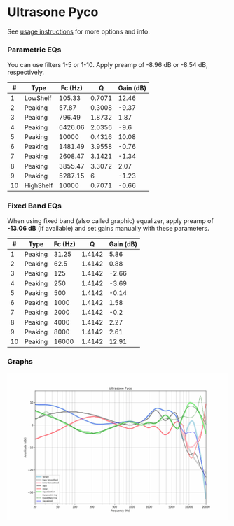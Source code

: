 # Ultrasone Pyco
See [usage instructions](https://github.com/jaakkopasanen/AutoEq#usage) for more options and info.

### Parametric EQs
You can use filters 1-5 or 1-10. Apply preamp of -8.96 dB or -8.54 dB, respectively.

|   # | Type      |   Fc (Hz) |      Q |   Gain (dB) |
|-----|-----------|-----------|--------|-------------|
|   1 | LowShelf  |    105.33 | 0.7071 |       12.46 |
|   2 | Peaking   |     57.87 | 0.3008 |       -9.37 |
|   3 | Peaking   |    796.49 | 1.8732 |        1.87 |
|   4 | Peaking   |   6426.06 | 2.0356 |       -9.6  |
|   5 | Peaking   |  10000    | 0.4316 |       10.08 |
|   6 | Peaking   |   1481.49 | 3.9558 |       -0.76 |
|   7 | Peaking   |   2608.47 | 3.1421 |       -1.34 |
|   8 | Peaking   |   3855.47 | 3.3072 |        2.07 |
|   9 | Peaking   |   5287.15 | 6      |       -1.23 |
|  10 | HighShelf |  10000    | 0.7071 |       -0.66 |

### Fixed Band EQs
When using fixed band (also called graphic) equalizer, apply preamp of **-13.06 dB** (if available) and set gains manually with these parameters.

|   # | Type    |   Fc (Hz) |      Q |   Gain (dB) |
|-----|---------|-----------|--------|-------------|
|   1 | Peaking |     31.25 | 1.4142 |        5.86 |
|   2 | Peaking |     62.5  | 1.4142 |        0.88 |
|   3 | Peaking |    125    | 1.4142 |       -2.66 |
|   4 | Peaking |    250    | 1.4142 |       -3.69 |
|   5 | Peaking |    500    | 1.4142 |       -0.14 |
|   6 | Peaking |   1000    | 1.4142 |        1.58 |
|   7 | Peaking |   2000    | 1.4142 |       -0.2  |
|   8 | Peaking |   4000    | 1.4142 |        2.27 |
|   9 | Peaking |   8000    | 1.4142 |        2.61 |
|  10 | Peaking |  16000    | 1.4142 |       12.91 |

### Graphs
![](./Ultrasone%20Pyco.png)
